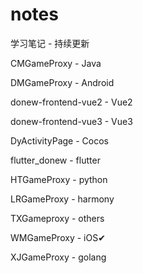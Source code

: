 # notes
学习笔记 - 持续更新

CMGameProxy - Java

DMGameProxy - Android

donew-frontend-vue2 - Vue2

donew-frontend-vue3 - Vue3

DyActivityPage - Cocos

flutter_donew - flutter

HTGameProxy - python

LRGameProxy - harmony

TXGameproxy - others

WMGameProxy - iOS✔

XJGameProxy - golang
